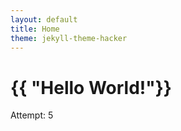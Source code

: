 ```yaml
---
layout: default
title: Home
theme: jekyll-theme-hacker
---
```

<h1>{{ "Hello World!"}}</h1>
Attempt: 5

